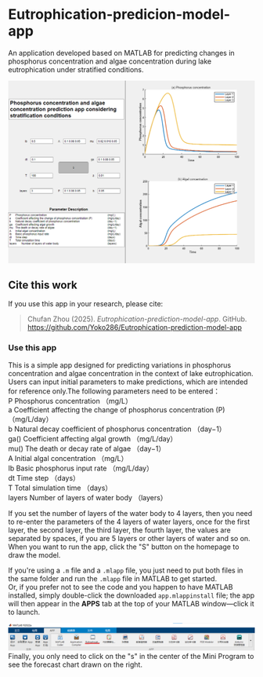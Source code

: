 # Eutrophication-predicion-model-app
An application developed based on MATLAB for predicting changes in phosphorus concentration and algae concentration during lake eutrophication under stratified conditions.

![APP interface](docs/images/APP%20interface.png)
## Cite this work
If you use this app in your research, please cite:  
> Chufan Zhou (2025). *Eutrophication-prediction-model-app*. GitHub.  https://github.com/Yoko286/Eutrophication-prediction-model-app
### Use this app
This is a simple app designed for predicting variations in phosphorus concentration and algae concentration in the context of lake eutrophication. Users can input initial parameters to make predictions, which are intended for reference only.The following parameters need to be entered：  
P	Phosphorus concentration	（mg/L）  
a	Coefficient affecting the change of phosphorus concentration (P)	（mg/L/day）  
b	Natural decay coefficient of phosphorus concentration	（day−1）  
ga()	Coefficient affecting algal growth	（mg/L/day）  
mu()	The death or decay rate of algae	（day−1）  
A	Initial algal concentration	（mg/L）  
Ib	Basic phosphorus input rate	（mg/L/day）  
dt	Time step	（days）  
T	Total simulation time	（days）  
layers	Number of layers of water body	（layers）  

If you set the number of layers of the water body to 4 layers, then you need to re-enter the parameters of the 4 layers of water layers, once for the first layer, the second layer, the third layer, the fourth layer, the values are separated by spaces, if you are 5 layers or other layers of water and so on. When you want to run the app, click the "S" button on the homepage to draw the model.

If you're using a `.m` file and a `.mlapp` file, you just need to put both files in the same folder and run the `.mlapp` file in MATLAB to get started.  
Or, if you prefer not to see the code and you happen to have MATLAB installed, simply double-click the downloaded `app.mlappinstall` file; the app will then appear in the **APPS** tab at the top of your MATLAB window—click it to launch.

![Use it in MATLAB APP](docs/images/Use%20it%20in%20MATLAB%20APP.png)
Finally, you only need to click on the "s" in the center of the Mini Program to see the forecast chart drawn on the right.
